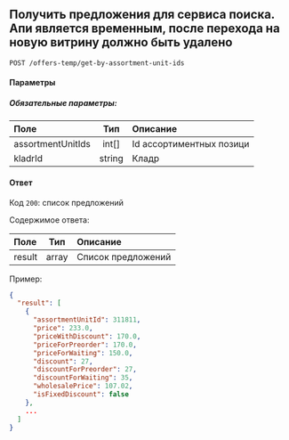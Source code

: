 ## Получить предложения для сервиса поиска. Апи является временным, после перехода на новую витрину должно быть удалено

`POST /offers-temp/get-by-assortment-unit-ids`

#### Параметры
##### Обязательные параметры:

| Поле              | Тип    | Описание                 |
|:------------------|:------:|:-------------------------|
| assortmentUnitIds | int[]  | Id ассортиментных позици |
| kladrId           | string | Кладр                    |

#### Ответ

Код `200`: список предложений

Содержимое ответа:

| Поле   | Тип   | Описание           |
|:-------|:-----:|:-------------------|
| result | array | Список предложений |

Пример:

```json
{
  "result": [
    {
      "assortmentUnitId": 311811,
      "price": 233.0,
      "priceWithDiscount": 170.0,
      "priceForPreorder": 170.0,
      "priceForWaiting": 150.0,
      "discount": 27,
      "discountForPreorder": 27,
      "discountForWaiting": 35,
      "wholesalePrice": 107.02,
      "isFixedDiscount": false
    },
    ...
  ]
}
``` 